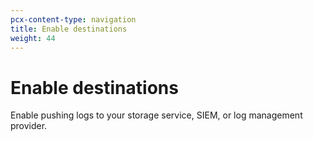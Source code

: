 ```yaml
---
pcx-content-type: navigation
title: Enable destinations
weight: 44
---
```


# Enable destinations

Enable pushing logs to your storage service, SIEM, or log management provider.

<DirectoryListing path="/get-started/enable-destinations"/>

